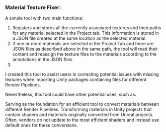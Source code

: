 ### **Material Texture Fixer:**

A simple tool with two main functions:

1. Registers and stores all the currently associated textures and their paths for any material selected in the Project tab. This information is stored in a JSON file created at the same location as the selected material.
2. If one or more materials are selected in the Project Tab and there are JSON files as described above in the same path, the tool will read their content and reassign the texture files to the materials according to the annotations in the JSON files.
3. 
I created this tool to assist users in correcting potential issues with missing textures when importing Unity packages containing files for different Render Pipelines.

Nevertheless, this tool could have other potential uses, such as:

Serving as the foundation for an efficient tool to convert materials between different Render Pipelines.
Transforming materials in Unity projects that contain shaders and materials originally converted from Unreal projects. Often, vendors do not update to the most efficient shaders and instead use default ones for these conversions.





